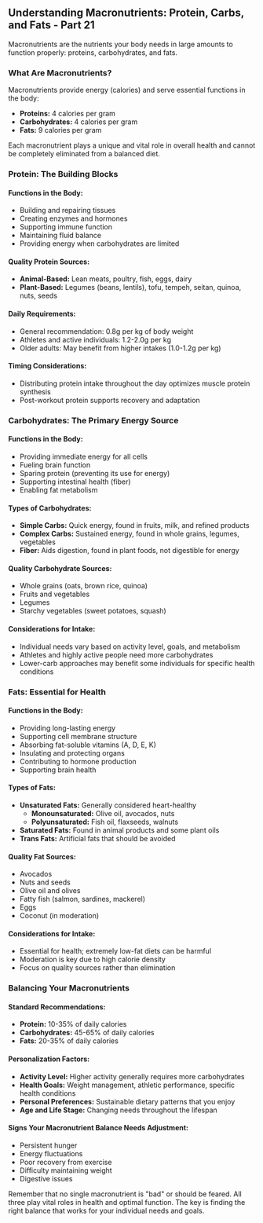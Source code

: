 ## Understanding Macronutrients: Protein, Carbs, and Fats - Part 21

Macronutrients are the nutrients your body needs in large amounts to function properly: proteins, carbohydrates, and fats.

### What Are Macronutrients?

Macronutrients provide energy (calories) and serve essential functions in the body:

* **Proteins:** 4 calories per gram
* **Carbohydrates:** 4 calories per gram
* **Fats:** 9 calories per gram

Each macronutrient plays a unique and vital role in overall health and cannot be completely eliminated from a balanced diet.

### Protein: The Building Blocks

#### Functions in the Body:
* Building and repairing tissues
* Creating enzymes and hormones
* Supporting immune function
* Maintaining fluid balance
* Providing energy when carbohydrates are limited

#### Quality Protein Sources:
* **Animal-Based:** Lean meats, poultry, fish, eggs, dairy
* **Plant-Based:** Legumes (beans, lentils), tofu, tempeh, seitan, quinoa, nuts, seeds

#### Daily Requirements:
* General recommendation: 0.8g per kg of body weight
* Athletes and active individuals: 1.2-2.0g per kg
* Older adults: May benefit from higher intakes (1.0-1.2g per kg)

#### Timing Considerations:
* Distributing protein intake throughout the day optimizes muscle protein synthesis
* Post-workout protein supports recovery and adaptation

### Carbohydrates: The Primary Energy Source

#### Functions in the Body:
* Providing immediate energy for all cells
* Fueling brain function
* Sparing protein (preventing its use for energy)
* Supporting intestinal health (fiber)
* Enabling fat metabolism

#### Types of Carbohydrates:
* **Simple Carbs:** Quick energy, found in fruits, milk, and refined products
* **Complex Carbs:** Sustained energy, found in whole grains, legumes, vegetables
* **Fiber:** Aids digestion, found in plant foods, not digestible for energy

#### Quality Carbohydrate Sources:
* Whole grains (oats, brown rice, quinoa)
* Fruits and vegetables
* Legumes
* Starchy vegetables (sweet potatoes, squash)

#### Considerations for Intake:
* Individual needs vary based on activity level, goals, and metabolism
* Athletes and highly active people need more carbohydrates
* Lower-carb approaches may benefit some individuals for specific health conditions

### Fats: Essential for Health

#### Functions in the Body:
* Providing long-lasting energy
* Supporting cell membrane structure
* Absorbing fat-soluble vitamins (A, D, E, K)
* Insulating and protecting organs
* Contributing to hormone production
* Supporting brain health

#### Types of Fats:
* **Unsaturated Fats:** Generally considered heart-healthy
  * **Monounsaturated:** Olive oil, avocados, nuts
  * **Polyunsaturated:** Fish oil, flaxseeds, walnuts
* **Saturated Fats:** Found in animal products and some plant oils
* **Trans Fats:** Artificial fats that should be avoided

#### Quality Fat Sources:
* Avocados
* Nuts and seeds
* Olive oil and olives
* Fatty fish (salmon, sardines, mackerel)
* Eggs
* Coconut (in moderation)

#### Considerations for Intake:
* Essential for health; extremely low-fat diets can be harmful
* Moderation is key due to high calorie density
* Focus on quality sources rather than elimination

### Balancing Your Macronutrients

#### Standard Recommendations:
* **Protein:** 10-35% of daily calories
* **Carbohydrates:** 45-65% of daily calories
* **Fats:** 20-35% of daily calories

#### Personalization Factors:
* **Activity Level:** Higher activity generally requires more carbohydrates
* **Health Goals:** Weight management, athletic performance, specific health conditions
* **Personal Preferences:** Sustainable dietary patterns that you enjoy
* **Age and Life Stage:** Changing needs throughout the lifespan

#### Signs Your Macronutrient Balance Needs Adjustment:
* Persistent hunger
* Energy fluctuations
* Poor recovery from exercise
* Difficulty maintaining weight
* Digestive issues

Remember that no single macronutrient is "bad" or should be feared. All three play vital roles in health and optimal function. The key is finding the right balance that works for your individual needs and goals.